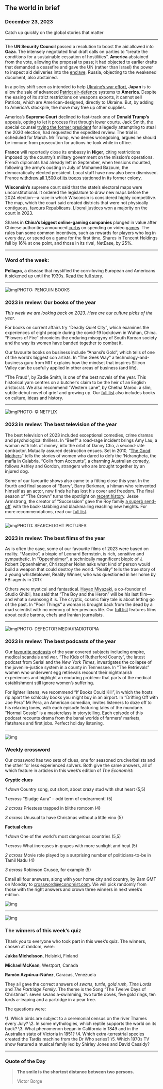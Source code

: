 ## The world in brief

### December 23, 2023

Catch up quickly on the global stories that matter



------



The **UN Security Council** passed a resolution to boost the aid allowed into **Gaza**. The intensely negotiated final draft calls on parties to “create the conditions for a sustainable cessation of hostilities”. **America** abstained from the vote, allowing the proposal to pass; it had objected to earlier drafts that demanded a ceasefire and gave the UN (rather than Israel) the power to inspect aid deliveries into the [enclave](https://web.archive.org/web/20231223072219/https://www.economist.com/middle-east-and-africa/2023/12/14/israels-current-large-scale-operation-is-the-last-one-in-gaza). Russia, objecting to the weakened document, also abstained.

In a policy shift seen as intended to help [Ukraine’s war effort](https://web.archive.org/web/20231223072219/https://www.economist.com/europe/2023/12/17/ukraines-army-is-struggling-to-find-good-recruits), **Japan** is to allow the sale of advanced [Patriot air-defence](https://web.archive.org/web/20231223072219/https://www.economist.com/europe/2023/01/24/patriots-promise-ukraine-its-first-defence-against-ultra-fast-russian-missiles) systems to **America**. Despite the easing of its strict restrictions on weapons exports, it cannot sell Patriots, which are American-designed, directly to Ukraine. But, by adding to America’s stockpile, the move may free up other supplies.

America’s **Supreme Court** declined to fast-track one of **Donald Trump’s** appeals, opting to let it process first through lower courts. Jack Smith, the special counsel [trying the former president](https://web.archive.org/web/20231223072219/https://www.economist.com/the-economist-explains/2023/09/06/a-primer-on-trumps-criminal-trials) for allegedly attempting to steal the 2020 election, had requested the expedited review. The trial is scheduled for March. Mr Trump, who denies wrongdoing, argues he should be immune from prosecution for actions he took while in office.

**France** will reportedly close its embassy in **Niger**, citing restrictions imposed by the country’s military government on the mission’s operations. French diplomats had already left in September, when tensions mounted, following the army’s ousting in July of Mohamed Bazoum, the democratically elected president. Local staff have now also been dismissed. France [withdrew all 1,500 of its troops](https://web.archive.org/web/20231223072219/https://www.economist.com/middle-east-and-africa/2023/09/25/why-emmanuel-macron-is-pulling-french-troops-out-of-niger) stationed in its former colony.

**Wisconsin’s** supreme court said that the state’s electoral maps were unconstitutional. It ordered the legislature to draw new maps before the 2024 election—a race in which Wisconsin is considered highly competitive. The map, which the court said created districts that were not physically contiguous, [favours Republicans](https://web.archive.org/web/20231223072219/https://www.economist.com/united-states/2017/10/07/the-supreme-court-ponders-whether-gerrymandering-has-gone-too-far). Liberal justices won a [majority](https://web.archive.org/web/20231223072219/https://www.economist.com/united-states/2023/03/26/why-winning-a-wisconsin-supreme-court-race-matters-so-much) on the court in 2023.

Shares in **China’s biggest online-gaming companies** plunged in value after Chinese authorities announced [curbs](https://web.archive.org/web/20231223072219/https://www.economist.com/business/china-imposes-the-worlds-strictest-limits-on-video-games/21804100) on spending on video [games](https://web.archive.org/web/20231223072219/https://www.economist.com/china/2023/12/14/macau-chinas-sin-city-wants-to-be-more-like-las-vegas). The rules ban some common incentives, such as rewards for players who log in every day, or spend on a game for the first time. Shares in Tencent Holdings fell by 16% at one point, and those in its rival, NetEase, by 25%.



------



### Word of the week: 

**Pellagra**, a disease that mystified the corn-loving European and Americans it sickened up until the 1930s. [Read the full story.](https://www.economist.com/christmas-specials/2023/12/20/the-life-giving-death-dealing-power-of-corn)



------



![img](https://niceboy.online/insight/public/Espresso/PHOTOS/20231209_dap332.jpg)PHOTO: PENGUIN BOOKS

### 2023 in review: Our books of the year

*This week we are looking back on 2023. Here are our culture picks of the year.*

For books on current affairs try “Deadly Quiet City”, which examines the experiences of eight people during the covid-19 lockdown in Wuhan, China. “Flowers of Fire” chronicles the enduring misogyny of South Korean society and the way its women have banded together to combat it.

Our favourite books on business include “Anansi’s Gold”, which tells of one of the world’s biggest con artists. In “The Geek Way” a technology-and-business guru from MIT explains how the mindset that inspires Silicon Valley can be usefully applied in other areas of business (and life).


“The Fraud”, by Zadie Smith, is one of the best novels of the year. This historical yarn centres on a butcher’s claim to be the heir of an English aristocrat. We also recommend “Western Lane”, by Chetna Maroo: a slim, subtle debut novel of grief and growing up. Our [full list](https://www.economist.com/culture/2023/12/01/the-best-books-of-2023-as-chosen-by-the-economist) also includes books on culture, ideas and history.



------



![img](https://niceboy.online/insight/public/Espresso/PHOTOS/20231209_dap346.jpg)PHOTO: © NETFLIX

### 2023 in review: The best television of the year

The best television of 2023 included exceptional comedies, crime dramas and psychological thrillers. In “Beef” a road-rage incident brings Amy Lau, a woman with lots of money, into the orbit of Danny Cho, a second-rate contractor. Mutually assured destruction ensues. Set in 2010, “[The Good Mothers](https://www.economist.com/culture/2023/04/05/the-good-mothers-casts-a-light-on-the-women-of-the-ndrangheta)” tells the stories of women who dared to defy the ‘Ndrangheta, the mafia in Calabria. “Colin from Accounts”, a charming Australian comedy, follows Ashley and Gordon, strangers who are brought together by an injured dog.


Some of our favourite shows also came to a fitting close this year. In the fourth and final season of “Barry”, Barry Berkman, a hitman who reinvented himself as an actor, now finds he has lost his cover and freedom. The final season of “The Crown” turns the spotlight on [recent history](https://www.economist.com/culture/2023/11/11/much-of-the-crown-is-nonsense). Jesse Armstrong, the creator of “Succession” gave the Roy family [a superb send-off](https://www.economist.com/culture/2023/05/02/what-happens-when-a-story-loses-a-main-character), with the back-stabbing and blackmailing reaching new heights. For more recommendations, read our [full list](https://www.economist.com/culture/2023/11/17/the-economists-pick-of-the-best-television-shows-of-2023).



------



![img](https://niceboy.online/insight/public/Espresso/PHOTOS/20231209_dap349.jpg)PHOTO: SEARCHLIGHT PICTURES

### 2023 in review: The best films of the year

As is often the case, some of our favourite films of 2023 were based on reality. “Maestro”, a biopic of Leonard Bernstein, is rich, sensitive and sympathetic. In “[Oppenheimer](https://www.economist.com/culture/2023/07/14/realism-with-oppenheimer-or-escapism-with-barbie)”, a technically magnificent biopic of J. Robert Oppenheimer, Christopher Nolan asks what kind of person would build a weapon that could destroy the world. “Reality” tells the true story of a young whistleblower, Reality Winner, who was questioned in her home by FBI agents in 2017.


Others were mystical and fantastical. [Hayao Miyazaki](https://www.economist.com/books-and-arts/2020/06/04/for-hayao-miyazaki-flight-is-a-metaphor-for-freedom), a co-founder of Studio Ghibli, has said that “The Boy and the Heron” will be his last film—and what a swansong it is. The cryptic, cosmic fairy tale is about letting go of the past. In “Poor Things” a woman is brought back from the dead by a mad scientist with no memory of her previous life. Our [full list](https://www.economist.com/culture/2023/11/10/the-best-films-of-2023-as-chosen-by-the-economist) features films about cattle barons, chefs and Iranian journalists.



------



![img](https://niceboy.online/insight/public/Espresso/PHOTOS/20231209_dap352.jpg)PHOTO: DEFECTOR MEDIA/RADIOTOPIA

### 2023 in review: The best podcasts of the year

Our [favourite podcasts](https://www.economist.com/culture/2023/11/24/these-are-the-economists-favourite-podcasts-of-2023) of the year covered subjects including empire, medical scandals and war. “The Kids of Rutherford County”, the latest podcast from Serial and the *New York Times*, investigates the collapse of the juvenile-justice system in a county in Tennessee. In “The Retrievals” women who underwent egg retrievals recount their nightmarish experiences and highlight an enduring problem: that parts of the medical establishment still ignore women’s suffering.

For lighter listens, we recommend “If Books Could Kill”, in which the hosts rip apart the schlocky books you might buy in an airport. In “Drifting Off with Joe Pera” Mr Pera, an American comedian, invites listeners to doze off to his relaxing tones, with each episode featuring tales of the mundane. “Normal Gossip” is a masterclass in storytelling. Each episode of this podcast recounts drama from the banal worlds of farmers’ markets, flatshares and first jobs. Perfect holiday listening.



------



![img](https://niceboy.online/insight/public/Espresso/PHOTOS/Espressocrossword_24.jpg)

### Weekly crossword

Our crossword has two sets of clues, one for seasoned cruciverbalists and the other for less experienced solvers. Both give the same answers, all of which feature in articles in this week’s edition of *The Economist*:

**Cryptic clues**

*1 down* Country song, cut short, about crazy stud with shut heart (5,5)

*1 across* “Sludge Aura” – odd term of endearment! (5)

*2 across* Priestess trapped in blithe romcom (4)

*3 across* Unusual to have Christmas without a little vino (5)

**Factual clues**

*1 down* One of the world’s most dangerous countries (5,5)

*1 across* What increases in grapes with more sunlight and heat (5)

*2 across* Movie role played by a surprising number of politicians-to-be in Tamil Nadu (4)

*3 across* Robinson Crusoe, for example (5)

Email all four answers, along with your home city and country, by 9am GMT on Monday to [crossword@economist.com](mailto:crossword@economist.com). We will pick randomly from those with the right answers and crown three winners in next week’s edition.

![img](https://niceboy.online/insight/public/Espresso/PHOTOS/XwordGrid_10_545_10.jpg)



------



![img](https://niceboy.online/insight/public/Espresso/PHOTOS/Espressocrossword_23.jpg)

### The winners of this week’s quiz

Thank you to everyone who took part in this week’s quiz. The winners, chosen at random, were:

**Jukka Michelsson**, Helsinki, Finland

**Michael McKean**, Westport, Canada

**Ramón Azpúrua-Núñez**, Caracas, Venezuela


They all gave the correct answers of *swans, turtle, gold rush, Time Lords* and *The Partridge Family*. The theme is the Song “The Twelve Days of Christmas”: seven swans a-swimming, two turtle doves, five gold rings, ten lords a-leaping and a partridge in a pear tree.

The questions were:

\1. Which birds are subject to a ceremonial census on the river Thames every July?
\2. In some mythologies, which reptile supports the world on its back?
\3. What phenomenon began in California in 1849 and in the Australian state of Victoria in 1851?
\4. Which extra-terrestrial species created the Tardis machine from the Dr Who series?
\5. Which 1970s TV show featured a musical family led by Shirley Jones and David Cassidy?



------



### Quote of the Day

> **The smile is the shortest distance between two persons.**
>
> Victor Borge







